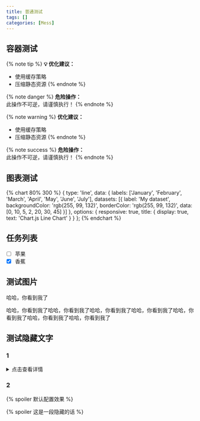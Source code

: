 ```yaml
---
title: 普通测试
tags: []
categories: [Mess]
---
```


## 容器测试

{% note tip %}
**💡 优化建议：**
- 使用缓存策略
- 压缩静态资源
{% endnote %}

{% note danger %}
**危险操作：**  
此操作不可逆，请谨慎执行！
{% endnote %}

{% note warning %}
**优化建议：**
- 使用缓存策略
- 压缩静态资源
  {% endnote %}

{% note success %}
**危险操作：**  
此操作不可逆，请谨慎执行！
{% endnote %}


## 图表测试
{% chart 80% 300 %}
{
type: 'line',
data: {
labels: ['January', 'February', 'March', 'April', 'May', 'June', 'July'],
datasets: [{
label: 'My dataset',
backgroundColor: 'rgb(255, 99, 132)',
borderColor: 'rgb(255, 99, 132)',
data: [0, 10, 5, 2, 20, 30, 45]
}]
},
options: {
responsive: true,
title: {
display: true,
text: 'Chart.js Line Chart'
}
}
};
{% endchart %}

## 任务列表

- [ ] 苹果
- [x] 香蕉

## 测试图片
哈哈，你看到我了

哈哈，你看到我了哈哈，你看到我了哈哈，你看到我了哈哈，你看到我了哈哈，你看到我了哈哈，你看到我了哈哈，你看到我了

## 测试隐藏文字
### 1
<details>
<summary>点击查看详情</summary>
<p>
测试隐藏文字
</p>
</details>

### 2

{% spoiler 默认配置效果 %}

{% spoiler 这是一段隐藏的话 %}